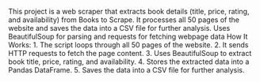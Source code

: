 This project is a web scraper that extracts book details (title, price, rating, and availability) from Books to Scrape.
It processes all 50 pages of the website and saves the data into a CSV file for further analysis.
Uses BeautifulSoup for parsing and requests for fetching webpage data
How It Works:
1️. The script loops through all 50 pages of the website.
2️. It sends HTTP requests to fetch the page content.
3️. Uses BeautifulSoup to extract book title, price, rating, and availability.
4️. Stores the extracted data into a Pandas DataFrame.
5️. Saves the data into a CSV file for further analysis.
